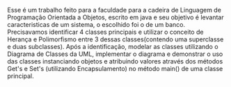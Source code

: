 Esse é um trabalho feito para a faculdade para a cadeira de Linguagem de Programação Orientada a Objetos, escrito em java e seu objetivo 
é levantar caracteristicas de um sistema, o escolhido foi o de um banco. Precisavamos identificar 4 classes principais e utilizar o conceito
de Herança e Polimorfismo entre 3 dessas classes(contendo uma superclasse e duas subclasses). Após a identificação, modelar as classes utilizando 
o Diagrama de Classes da UML, implementar o diagrama e demonstrar o uso das classes instanciando objetos e atribuindo valores através dos métodos
Get's e Set's (utilizando Encapsulamento) no método main() de uma classe principal.
